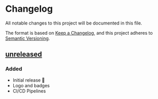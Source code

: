 # Changelog

All notable changes to this project will be documented in this file.

The format is based on [Keep a Changelog](https://keepachangelog.com/en/1.0.0/),
and this project adheres to [Semantic Versioning](https://semver.org/spec/v2.0.0.html).

## [unreleased]

### Added

- Initial release 🎊
- Logo and badges
- CI/CD Pipelines

[unreleased]: https://github.com/ful1e5/TheActionDev/main
